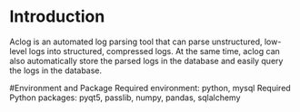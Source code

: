 # Introduction
Aclog is an automated log parsing tool that can parse unstructured, low-level logs into structured, compressed logs. At the same time, aclog can also automatically store the parsed logs in the database and easily query the logs in the database.

#Environment and Package
Required environment: python, mysql
Required Python packages: pyqt5, passlib, numpy, pandas, sqlalchemy
